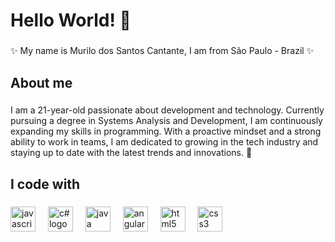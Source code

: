 <h1 align="left">Hello World! 👋</h1>

###

<p align="left">✨ My name is Murilo dos Santos Cantante, I am from São Paulo - Brazil ✨</p>

###

<h2 align="left">About me</h2>

###

<p align="left">I am a 21-year-old passionate about development and technology. Currently pursuing a degree in Systems Analysis and Development, I am continuously expanding my skills in programming. With a proactive mindset and a strong ability to work in teams, I am dedicated to growing in the tech industry and staying up to date with the latest trends and innovations. 🚀</p>

###

<h2 align="left">I code with</h2>

###

<div align="left">
  <img src="https://cdn.jsdelivr.net/gh/devicons/devicon/icons/javascript/javascript-original.svg" height="40" alt="javascript logo"  />
  <img width="12" />
  <img src="https://cdn.jsdelivr.net/gh/devicons/devicon/icons/react/react-original.svg" height="40" alt="c# logo"  />
  <img width="12" />
  <img src="https://cdn.jsdelivr.net/gh/devicons/devicon/icons/java/java-original.svg" height="40" alt="java logo"  />
  <img width="12" />
  <img src="https://cdn.jsdelivr.net/gh/devicons/devicon/icons/angularjs/angularjs-original.svg" height="40" alt="angularjs logo"  />
  <img width="12" />
  <img src="https://cdn.jsdelivr.net/gh/devicons/devicon/icons/html5/html5-original.svg" height="40" alt="html5 logo"  />
  <img width="12" />
  <img src="https://cdn.jsdelivr.net/gh/devicons/devicon/icons/css3/css3-original.svg" height="40" alt="css3 logo"  />
</div>

###
